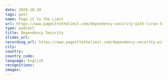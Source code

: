```yaml
---
date: 2020-10-20
tags: post
name: Page it to the Limit
url: https://www.pageittothelimit.com/dependency-security-with-liran-tal/
type: podcast
title: Dependency Security
slides_url:
recording_url: https://www.pageittothelimit.com/dependency-security-with-liran-tal/
city:
country:
country_code:
language: English
recognitions:
images:
---
```

